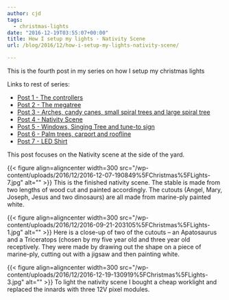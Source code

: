 ```yaml
---
author: cjd
tags:
  - christmas-lights
date: "2016-12-19T03:55:07+00:00"
title: How I setup my lights - Nativity Scene
url: /blog/2016/12/how-i-setup-my-lights-nativity-scene/

---
```

This is the fourth post in my series on how I setup my christmas lights

Links to rest of series:

- [Post 1 - The controllers](/blog/2016/12/how-i-setup-my-lights-the-controllers/)
- [Post 2 - The megatree](/blog/2016/12/how-i-setup-my-lights-the-megatree/)
- [Post 3 - Arches, candy canes, small spiral trees and large spiral tree](/blog/2016/12/how-i-setup-my-lights-arches-candy-canes-small-spiral-trees-and-large-spiral-tree/)
- [Post 4 - Nativity Scene](/blog/2016/12/how-i-setup-my-lights-nativity-scene/)
- [Post 5 - Windows, Singing Tree and tune-to sign](/blog/2016/12/how-i-setup-my-lights-windows-singing-tree-and-tune-to-sign/)
- [Post 6 - Palm trees, carport and roofline](/blog/2016/12/how-i-setup-my-lights-palm-trees-carport-and-roofline/)
- [Post 7 - LED Shirt](/blog/2016/12/how-i-setup-my-lights-led-shirt/)

This post focuses on the Nativity scene at the side of the yard.

{{< figure align=aligncenter width=300 src="/wp-content/uploads/2016/12/2016-12-07-190849%5FChristmas%5FLights-7.jpg" alt="" >}}
This is the finished nativity scene. The stable is made from two lengths of wood cut and painted accordingly. The cutouts (Angel, Mary, Joseph, Jesus and two dinosaurs) are all made from marine-ply painted white.


{{< figure align=aligncenter width=300 src="/wp-content/uploads/2016/12/2016-09-21-203105%5FChristmas%5FLights-1.jpg" alt="" >}}
Here is a close-up of two of the cutouts – an Apatosaurus and a Triceratops (chosen by my five year old and three year old receptively. They were made by drawing out the shape on a piece of marine-ply, cutting out with a jigsaw and then painting white.


{{< figure align=aligncenter width=300 src="/wp-content/uploads/2016/12/2016-12-19-130919%5FChristmas%5FLights-3.jpg" alt="" >}}
To light the nativity scene I bought a cheap worklight and replaced the innards with three 12V pixel modules.

